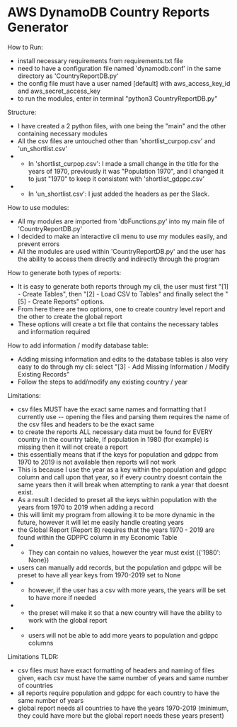 # AWS DynamoDB Country Reports Generator

How to Run:
 - install necessary requirements from requirements.txt file
 - need to have a configuration file named 'dynamodb.conf' in the same directory as 'CountryReportDB.py'
 - the config file must have a user named [default] with aws_access_key_id and aws_secret_access_key
 - to run the modules, enter in terminal "python3 CountryReportDB.py"

Structure:
 - I have created a 2 python files, with one being the "main" and the other containing necessary modules
 - All the csv files are untouched other than 'shortlist_curpop.csv' and 'un_shortlist.csv'
 - - In 'shortlist_curpop.csv': I made a small change in the title for the years of 1970, previously it was "Population 1970", and I changed it to just "1970" to keep it consistent with 'shortlist_gdppc.csv'
 - - In 'un_shortlist.csv': I just added the headers as per the Slack.

How to use modules:
 - All my modules are imported from 'dbFunctions.py' into my main file of 'CountryReportDB.py'
 - I decided to make an interactive cli menu to use my modules easily, and prevent errors
 - All the modules are used within 'CountryReportDB.py' and the user has the ability to access them directly and indirectly through the program

How to generate both types of reports: 
 - It is easy to generate both reports through my cli, the user must first "[1] - Create Tables", then "[2] - Load CSV to Tables" and finally select the "[5] - Create Reports" options. 
 - From here there are two options, one to create country level report and the other to create the global report
 - These options will create a txt file that contains the necessary tables and information required
 
How to add information / modify database table:
 - Adding missing information and edits to the database tables is also very easy to do through my cli: select "[3] - Add Missing Information / Modify Existing Records"
 - Follow the steps to add/modify any existing country / year

Limitations:
 - csv files MUST have the exact same names and formatting that I currently use
 -- opening the files and parsing them requires the name of the csv files and headers to be the exact same
 - to create the reports ALL necessary data must be found for EVERY country in the country table, if population in 1980 (for example) is missing then it will not create a report
 - this essentially means that if the keys for population and gdppc from 1970 to 2019 is not available then reports will not work
 - This is because I use the year as a key within the population and gdppc column and call upon that year, so if every country doesnt contain the same years then it will break when attempting to rank a year that doesnt exist.
 - As a result I decided to preset all the keys within population with the years from 1970 to 2019 when adding a record
 - this will limit my program from allowing it to be more dynamic in the future, however it will let me easily handle creating years
 - the Global Report (Report B) requires that the years 1970 - 2019 are found within the GDPPC column in my Economic Table
 - - They can contain no values, however the year must exist ({'1980': None})
 - users can manually add records, but the population and gdppc will be preset to have all year keys from 1970-2019 set to None
 - - however, if the user has a csv with more years, the years will be set to have more if needed 
 - - the preset will make it so that a new country will have the ability to work with the global report
 - - users will not be able to add more years to population and gdppc columns


Limitations TLDR: 
 - csv files must have exact formatting of headers and naming of files given, each csv must have the same number of years and same number of countries
 - all reports require population and gdppc for each country to have the same number of years 
 - global report needs all countries to have the years 1970-2019 (minimum, they could have more but the global report needs these years present)
